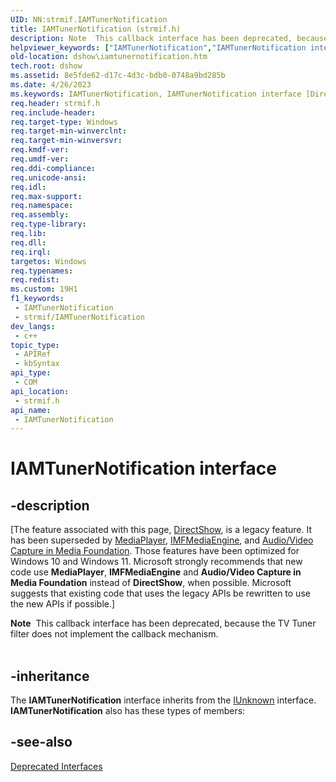 ```yaml
---
UID: NN:strmif.IAMTunerNotification
title: IAMTunerNotification (strmif.h)
description: Note  This callback interface has been deprecated, because the TV Tuner filter does not implement the callback mechanism. .
helpviewer_keywords: ["IAMTunerNotification","IAMTunerNotification interface [DirectShow]","IAMTunerNotification interface [DirectShow]","described","IAMTunerNotificationInterface","dshow.iamtunernotification","strmif/IAMTunerNotification"]
old-location: dshow\iamtunernotification.htm
tech.root: dshow
ms.assetid: 8e5fde62-d17c-4d3c-bdb0-0748a9bd285b
ms.date: 4/26/2023
ms.keywords: IAMTunerNotification, IAMTunerNotification interface [DirectShow], IAMTunerNotification interface [DirectShow],described, IAMTunerNotificationInterface, dshow.iamtunernotification, strmif/IAMTunerNotification
req.header: strmif.h
req.include-header: 
req.target-type: Windows
req.target-min-winverclnt: 
req.target-min-winversvr: 
req.kmdf-ver: 
req.umdf-ver: 
req.ddi-compliance: 
req.unicode-ansi: 
req.idl: 
req.max-support: 
req.namespace: 
req.assembly: 
req.type-library: 
req.lib: 
req.dll: 
req.irql: 
targetos: Windows
req.typenames: 
req.redist: 
ms.custom: 19H1
f1_keywords:
 - IAMTunerNotification
 - strmif/IAMTunerNotification
dev_langs:
 - c++
topic_type:
 - APIRef
 - kbSyntax
api_type:
 - COM
api_location:
 - strmif.h
api_name:
 - IAMTunerNotification
---
```


# IAMTunerNotification interface


## -description

\[The feature associated with this page, [DirectShow](/windows/win32/directshow/directshow), is a legacy feature. It has been superseded by [MediaPlayer](/uwp/api/Windows.Media.Playback.MediaPlayer), [IMFMediaEngine](/windows/win32/api/mfmediaengine/nn-mfmediaengine-imfmediaengine), and [Audio/Video Capture in Media Foundation](windows/win32/medfound/audio-video-capture-in-media-foundation). Those features have been optimized for Windows 10 and Windows 11. Microsoft strongly recommends that new code use **MediaPlayer**, **IMFMediaEngine** and **Audio/Video Capture in Media Foundation** instead of **DirectShow**, when possible. Microsoft suggests that existing code that uses the legacy APIs be rewritten to use the new APIs if possible.\]

<div class="alert"><b>Note</b>  This callback interface has been deprecated, because the TV Tuner filter does not implement the callback mechanism.</div>
<div> </div>

## -inheritance

The <b>IAMTunerNotification</b> interface inherits from the <a href="/windows/desktop/api/unknwn/nn-unknwn-iunknown">IUnknown</a> interface. <b>IAMTunerNotification</b> also has these types of members:

## -see-also

<a href="/windows/desktop/DirectShow/deprecated-interfaces">Deprecated Interfaces</a>
